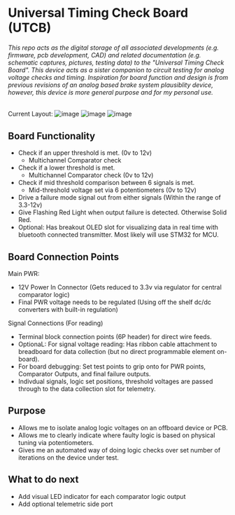 # Universal Timing Check Board (UTCB)
###### This repo acts as the digital storage of all associated developments (e.g. firmware, pcb development, CAD) and related documentation (e.g. schematic captures, pictures, testing data) to the "Universal Timing Check Board". This device acts as a sister companion to circuit testing for analog voltage checks and timing. Inspiration for board function and design is from previous revisions of an analog based brake system plausiblity device, however, this device is more general purpose and for my personal use. 

Current Layout: 
![image](https://user-images.githubusercontent.com/126422709/229501473-1ab97b0f-fc82-4e52-a410-ef2fe6fd8bfa.png)
![image](https://user-images.githubusercontent.com/126422709/229501510-a540bbb2-5520-4147-bdef-20f445f4ef17.png)
![image](https://user-images.githubusercontent.com/126422709/229501582-1e0e5f13-779f-4be8-b68b-7bc50d1668ea.png)

## Board Functionality
- Check if an upper threshold is met. (0v to 12v)
    - Multichannel Comparator check
- Check if a lower threshold is met.
    - Multichannel Comparator check (0v to 12v)
- Check if mid threshold comparison between 6 signals is met. 
    - Mid-threshold voltage set via 6 potentiometers (0v to 12v)
- Drive a failure mode signal out from either signals (Within the range of 3.3-12v)
- Give Flashing Red Light when output failure is detected. Otherwise Solid Red.
- Optional: Has breakout OLED slot for visualizing data in real time with bluetooth connected transmitter. Most likely will use STM32 for MCU. 
    
## Board Connection Points

Main PWR: 
- 12V Power In Connector (Gets reduced to 3.3v via regulator for central comparator logic)
- Final PWR voltage needs to be regulated (Using off the shelf dc/dc converters with built-in regulation)

Signal Connections (For reading)
- Terminal block connection points (6P header) for direct wire feeds. 
- OptionaL: For signal voltage reading: Has ribbon cable attachment to breadboard for data collection (but no direct programmable element on-board). 
- For board debugging: Set test points to grip onto for PWR points, Comparator Outputs, and final failure outputs. 
- Indivdual signals, logic set positions, threshold voltages are passed through to the data collection slot for telemetry. 

## Purpose

- Allows me to isolate analog logic voltages on an offboard device or PCB. 
- Allows me to clearly indicate where faulty logic is based on physical tuning via potentiometers. 
- Gives me an automated way of doing logic checks over set number of iterations on the device under test. 

## What to do next
- Add visual LED indicator for each comparator logic output
- Add optional telemetric side port

